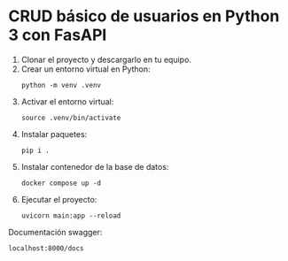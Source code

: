 # CRUD básico de usuarios en Python 3 con FasAPI

1. Clonar el proyecto y descargarlo en tu equipo.
2. Crear un entorno virtual en Python:
    ```
    python -m venv .venv
    ```
3. Activar el entorno virtual:
    ```
    source .venv/bin/activate
    ```
4. Instalar paquetes:
    ```
    pip i .
    ```
5. Instalar contenedor de la base de datos:
    ```
    docker compose up -d
    ````
6. Ejecutar el proyecto:
    ```
    uvicorn main:app --reload
    ````

Documentación swagger:

    
    localhost:8000/docs
    

